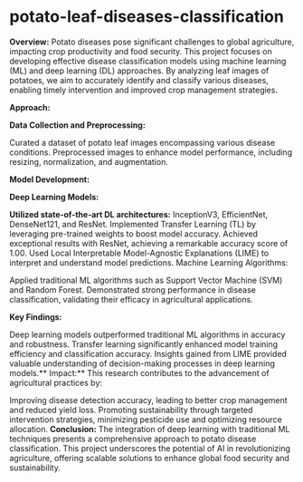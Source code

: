 # potato-leaf-diseases-classification

**Overview:** Potato diseases pose significant challenges to global agriculture, impacting crop productivity and food security. This project focuses on developing effective disease classification models using machine learning (ML) and deep learning (DL) approaches. By analyzing leaf images of potatoes, we aim to accurately identify and classify various diseases, enabling timely intervention and improved crop management strategies.

**Approach:**

**Data Collection and Preprocessing:**

Curated a dataset of potato leaf images encompassing various disease conditions.
Preprocessed images to enhance model performance, including resizing, normalization, and augmentation.

**Model Development:**

**Deep Learning Models:**

**Utilized state-of-the-art DL architectures:** InceptionV3, EfficientNet, DenseNet121, and ResNet.
Implemented Transfer Learning (TL) by leveraging pre-trained weights to boost model accuracy.
Achieved exceptional results with ResNet, achieving a remarkable accuracy score of 1.00.
Used Local Interpretable Model-Agnostic Explanations (LIME) to interpret and understand model predictions.
Machine Learning Algorithms:

Applied traditional ML algorithms such as Support Vector Machine (SVM) and Random Forest.
Demonstrated strong performance in disease classification, validating their efficacy in agricultural applications.

**Key Findings:**

Deep learning models outperformed traditional ML algorithms in accuracy and robustness.
Transfer learning significantly enhanced model training efficiency and classification accuracy.
Insights gained from LIME provided valuable understanding of decision-making processes in deep learning models.**
Impact:** This research contributes to the advancement of agricultural practices by:

Improving disease detection accuracy, leading to better crop management and reduced yield loss.
Promoting sustainability through targeted intervention strategies, minimizing pesticide use and optimizing resource allocation.
**Conclusion:** The integration of deep learning with traditional ML techniques presents a comprehensive approach to potato disease classification. This project underscores the potential of AI in revolutionizing agriculture, offering scalable solutions to enhance global food security and sustainability.
